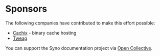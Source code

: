 # Sponsors

The following companies have contributed to make this effort possible:

* [Cachix](https://cachix.org) - binary cache hosting
* [Tweag](https://tweag.io)

You can support the Syno documentation project via [Open Collective](https://opencollective.com/synopkg/projects/documentation-project).
